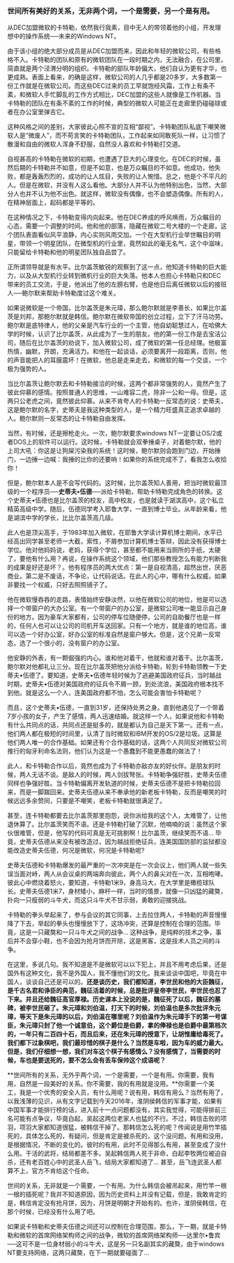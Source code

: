 ### 世间所有美好的关系，无非两个词，一个是需要，另一个是有用。
  从DEC加盟微软的卡特勒，依然我行我素，目中无人的带领着他的小组，开发理想中的操作系统──未来的Windows NT。

   由于该小组的绝大部分成员是从DEC加盟而来，因此和年轻的微软公司，有些格格不入。卡特勒的团队和原有的微软团队在一段时期之内，无法融合，在公司里，简直就是两个泾渭分明的组织。卡特勒的部队年龄偏大，他们自认为更有才华，也更成熟。表面上看来，的确是这样，微软公司的人几乎都是20多岁，大多数第一份工作就是在微软公司。而这些DEC过来的员工早就饱经风霜，工作上有条不紊，和微软人手忙脚乱的工作方式相比，DEC加盟的这些人就像是工作机器。当卡特勒的团队在有条不紊的工作的时候，典型的微软人可能正在走廊里扔碰碰球或者在办公室里弹吉它。

   这种风格之间的差别，大家彼此心照不宣的互相“鄙视”。卡特勒团队私底下嘲笑微软人是“微废人”，而不苟言笑的卡特勒团队，工作起来如同敢死队一样，让习惯了散漫和自由的微软人浑身不舒服，自然没人喜欢和卡特勒打交道。

   自视甚高的卡特勒在微软的初期，也遭遇了巨大的心理变化。在DEC的时候，虽然后期的卡特勒并不如意，但是不如意，也是万众瞩目的不如意。他成功，他失败，都是轰轰烈烈的，成功的让人炫目，失败的让人惋惜。总之，他是个不平凡的人。但是在微软，并没有人这么看他。大部分人并不认为他特别出色，当然，大部分人也并不认为他不出色。就这样，微软没有偶像，也不会塑造偶像。所有的人，在精神层面上，起码都是平等的。

   在这种情况之下，卡特勒变得内向起来。他在DEC养成的呼风唤雨，万众瞩目的心态，需要一个调整的时间。他和他的部落，隐藏在微软二号大楼的一个走廊，这个团队表面看似风平浪静，内心实则风雨交加。一个在大型机行业举世瞩目的明星，带领一个明星团队，在微型机的行业里，竟然如此的毫无名气，这个中滋味，只能留给卡特勒和他的明星团队独自品尝了。

   正所谓领导就是有水平。比尔盖茨敏锐的观察到了这一点，他知道卡特勒的巨大能力，以及从大型机行业转到微机行业的巨大失落。他本人也担心卡特勒只和DEC带来的员工交流，于是，他派出了他的左膀右臂，也是他日后离任微软以后的接班人──鲍尔默来帮助卡特勒度过这个难关。

   如果说微软是一个帝国，比尔盖茨是朱元璋，那么鲍尔默就是李善长，如果比尔盖茨是刘邦，那鲍尔默就是韩信。鲍尔默在微软帝国的创立过程，立下了汗马功劳。鲍尔默是底特律人，他的父亲是汽车行业的一个主管，他自幼聪慧过人，在哈佛大学的时候，认识了比尔盖茨，从此成为了一生的朋友。他的第一份工作是去宝洁公司，随后在比尔盖茨的劝说下，加入微软公司，成了微软的第一任总经理。他极富热情，幽默，开朗，充满活力。和他在一起谈话，必须要离开一段距离，否则，他的声音能把人的耳膜震坏！在微软，他总是走来走去，和微软的每一个交谈，一个极为强势的人。
 
   当比尔盖茨让鲍尔默去和卡特勒接洽的时候，这两个都非常强势的人，竟然产生了彼此仰慕的感情。按照普通人的思维，一山难容二虎，除非一公和一母。但是，这两只公老虎之间，竟然彼此仰慕。从来不肯夸人的卡特勒一反常态的说：史蒂夫，这是鲍尔默的名字，史蒂夫是我这种类型的人，是一个精力旺盛真正追求卓越的人。鲍尔默则一反常态的让卡特勒自由发挥。
 
   当然，有时候，还是擦枪走火。一次，鲍尔默要求windows NT一定要让OS/2或者DOS上的软件可以运行。这时候，卡特勒就会双拳捶桌子，对着鲍尔默，他的上司大吼：你这是让狗屎污染我的系统！这时候，鲍尔默则会跑到门边，开始捶门，一边捶一边喊：我捶的比你的还要响！如果你的系统完成不了，看我怎么收拾你！
 
   但是，鲍尔默本人是不会写代码的。这时候，比尔盖茨知人善用，把当时微软最顶级的一个程序员──**史蒂夫•伍德**──派给卡特勒，帮助卡特勒完成角色的转换。这个史蒂夫•伍德也是比尔盖茨的校友，高中校友，也是就读于湖滨高中，这个私立精英高级中学。随后，伍德同学考入耶鲁大学，一直到博士毕业。从年龄来看，他是湖滨中学的学长，比比尔盖茨高几级。
 
   此人也是顶尖高手，于1983年加入微软，在耶鲁大学读计算机博士期间，水平已经高出同学甚至老师一大截，索性，不屑参加计算机博士答辩，因此没有获得博士学位。他对他妈妈说，老妈，获得个学位，甚至都不能用来当厕所的手纸，太硬了，要他有什么用？再说，在操作系统这个领域，他们那些教授怎么有能力判断我的成果是好还是坏？。他有程序员的两大优点：第一是自视清高，超然出世，厌恶商业。第二是不废话，不争论，让代码说话。在此人的心中，哪有什么权威，如果非要找一个权威，只好去照照镜子了。

   他在微软慢吞吞的走路，表情始终安静淡然，以他在微软公司的地位，他是可以选择一个带窗户的大办公室。有一个带窗户的办公室，是微软公司唯一能显示自己身份的地方。因为豪车大家都有，公司的停车位随便停，公司的自助餐厅也是一样的，任何人也可以让公司的司机开车送回家。只有一个地方，就是谁的地位高，谁可以选一个好办公室，好办公室的标准自然是窗户够大。但是，这个兄弟一反常态，选了一个很小的，没有窗户的办公室。
 
   他安静的外表，有一颗倔强的内心。谁和他对着干，他就和谁对着干。比尔盖茨，鲍尔默对他都礼让三分。现在比尔盖茨把他分派给卡特勒，轮到卡特勒领教一下史蒂夫•伍德了。要知道，史蒂夫•伍德年轻时候为了逃避美国政府征兵，当时越战时期，史蒂夫•伍德对美国政府的征兵令不屑一顾，到处流浪，美国政府根本找不到他。就是这么一个人，连美国政府都不怕，怎么可能会害怕卡特勒呢？
 
   而且，这个史蒂夫•伍德，一直到31岁，还保持处男之身。直到他遇见了一个带着7岁小孩的女子，产生了感情，两人迅速结婚。就这样一个人，如果说他和卡特勒有什么共同点的话，共同点还是挺多的，就是都认为自己是天下第一。还有一点，他们两人都在极短的时间里，认清了当时微软和IBM开发的OS/2是垃圾。这算是他们两人唯一的合作基础。如果还有个合作基础的话，这两个人共同反对微软公司推行的匈牙利命名法则，他们认为这是一个愚蠢到不能更愚蠢的做法了！
 
   此人，和卡特勒合作以后，竟然也成为了卡特勒亦敌亦友的好伙伴。是朋友的时候，两人无话不谈。是敌人的时候，两人剑拔弩张。卡特勒争强好胜，史蒂夫伍德同样也争强好胜。当卡特勒偏离开发轨道的时候，史蒂夫伍德不是把卡特勒拉回来，而是一脚踹回来。史蒂夫伍德从来不奉承他的新老板卡特勒，反而是嘲笑的时候远远多余赞同，只要是不嘲笑，老板卡特勒就很满足了。
 
   甚至，连卡特勒都要去比尔盖茨那里抱怨，说你派给我的这个人，太难管了，让他退休算了。比尔盖茨笑而不语。还是卡特勒打破了沉默，他喃喃的说：虽然这个家伙很难管，但是，他写的代码可真是无可挑剔啊！比尔盖茨，继续笑而不语... 毕竟，史蒂夫伍德从来没有被改造过，因为越战拒绝征兵，连美国国防部的监狱都没能改造史蒂夫伍德，何况是微软，何况是卡特勒呢?
 
   史蒂夫伍德和卡特勒爆发的最严重的一次冲突是在一次会议上，他们两人就一些失误当面对峙，两人从会议桌的两端奔向彼此，两个人的鼻尖对在一次，互相咆哮。彼此心中燃烧着怒火，要知道，卡特勒1米9，身高马大，在大学里是橄榄球队长。史蒂夫伍德1米7，身材矮小，麻杆一样，当时的情景，就像一只凶猛的藏獒，扑向一只瘦弱的斗牛犬，而这只斗牛犬不甘示弱，勇敢的迎接挑战。
 
   卡特勒的拳头举起来了，参与会议的其它同事，上去拉住两人，卡特勒的声音慢慢降了下去，举起的拳头也慢慢放下了，这场冲突，还算是控制在合理的范围。毕竟，这是一只藏獒和一只斗牛犬之间的战争… 这种战争，是纯粹的技术之争，事后并不会穿小鞋，也不会因为抢月饼而开除，这是黑客，这是技术人员之间的斗争。
 
   在这里，多说几句。我不知道是不是微软可以以下犯上，并且不用考虑后果，还是国外有这种文化，我不是外国人，我不懂他们的文化。我来谈谈中国吧，毕竟在中国人，谈谈自己还是可以的。**还是谈历史，我们都知道，李世民和他的大臣魏征，是千古名君和诤臣的典范，魏征活着的时候，总是批评皇帝李世民，李世民也忍了下来。并且还给魏征高官厚禄。历史课本上没说的是，魏征死了以后，魏征的墓碑，被李世民砸了。朱元璋和刘伯温，打天下的时候，刘伯温也是多次批评朱元璋，等天下是朱元璋的以后，刘伯温在哪里呢？刘伯温作为朱元璋手下的第一号谋臣，朱元璋只封了他一个诚意伯，这个爵位是伯爵，拿的俸禄也是伯爵中最第档次的，一年只有二百四十石，而且后来，还在朱元璋的授意下，让胡惟庸给毒死了。我们都下过象棋吧，我们最珍惜的棋子是什么？当然是车啦，因为车的威力最大。但是，我们仔细想一想，我们对车这个棋子有感情么？没有感情了，当需要的时候，车也是要送死的，要不怎么会有丢车保帅这个成语呢？**
 
   **世间所有的关系，无外乎两个词，一个是需要，一个是有用。你需要，我有用，自然是一段美好的关系。你不需要，我的有用就是没用。**你需要一个美工，我是一个优秀的安全人员，有什么用呢？说有用，韩信有用么？当然有用了，以我浅薄的见识，从有文字记载到今天2016年，淮阴侯韩信的军事才能，如果有中国军事才能排行榜的话，进入前十一点问题都没有，其实我觉得，可能得排前三名可能有点争议，毕竟白起，吴起这两位老家人也猛的不行。不过，韩信击败的项羽，项羽大家都知道很猛，被韩信干掉了。那韩信怎么死的呢？传闻说是用竹竿插死的，具体怎么死的，有疑问，但是肯定是被杀死的，这个没问题。有用和没用，是根据情况，不断的变化的。彼时的有用，此时不见得那么有用，甚至变成了没什么用。干活的武将，结局都差不多。吴起韩信两人死于非命，白起李牧两位被迫自杀，还有老百姓心中的武圣人岳飞，结局大家都知道了... 甚至，岳飞连武圣人都算不上，官方不肯给这个任命。
 
   世间的关系，无非就是一个需要，一个有用。为什么韩信会被吊起来，用竹竿一根一根的插死呢？我并不知道原因，因为历史资料上并没有记载，但是，我敢肯定的是，韩信肯定没有抢月饼，因为，月饼是明朝才开始有的。也许，淮阴侯韩信，在那个时候，已经没有什么用了吧。
 
   如果说卡特勒和史蒂夫伍德之间还可以控制在合理范围，那么，下一期，就是卡特勒和微软的首席网络架构师之间的战争，微软的首席网络架构师──达里尔•鲁宾──这可不是一位身材弱小的斗牛犬，这是另一只名副其实的藏獒，由于windows NT要支持网络，这两只藏獒，在下一期就要碰面了...

